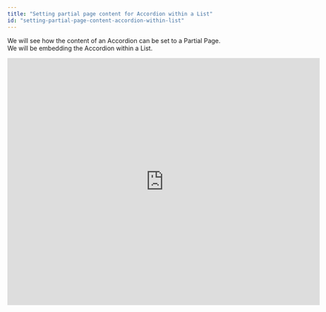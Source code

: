 ```yaml
---
title: "Setting partial page content for Accordion within a List"
id: "setting-partial-page-content-accordion-within-list"
---
```


We will see how the content of an Accordion can be set to a Partial Page. We will be embedding the Accordion within a List.

<iframe width="708" height="560" src="https://docs.google.com/presentation/d/e/2PACX-1vQwPwICzCxEooxIZdEfDjUTWPx5sNhNzpddkIEpi7xsInL2utlayQ3TKLEQAvmYIjV4uraklOEwx2pe/embed?start=false&amp;loop=false&amp;delayms=3000" frameborder="0" allowfullscreen="allowfullscreen" mozallowfullscreen="mozallowfullscreen" webkitallowfullscreen="webkitallowfullscreen"></iframe>

